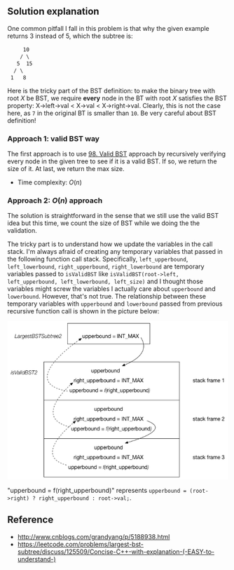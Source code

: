 ## Solution explanation

One common pitfall I fall in this problem is that why the given example returns 3 instead of 5, which
the subtree is:

```
     10
    / \
   5  15
  / \
 1   8
```

Here is the tricky part of the BST definition: to make the binary tree with root $X$ be BST, we require __every__
node in the BT with root $X$ satisfies the BST property: X->left->val < X->val < X->right->val. Clearly, this is not
the case here, as `7` in the original BT is smaller than `10`. Be very careful about BST definition!

### Approach 1: valid BST way

The first approach is to use [98. Valid BST](https://github.com/xxks-kkk/shuati/tree/master/leetcode/98-ValidateBinarySearchTree)
approach by recursively verifying every node in the given tree to see if it is a valid BST. If so, we return the size of it.
At last, we return the max size.

- Time complexity: $O(n)$

### Approach 2: $O(n)$ approach

The solution is straightforward in the sense that we still use the valid BST idea but this time, we count the size of
BST while we doing the the validation.

The tricky part is to understand how we update the variables in the call stack. I'm always afraid of creating any
temporary variables that passed in the following function call stack. Specifically, `left_upperbound`, `left_lowerbound`,
`right_upperbound`, `right_lowerbound` are temporary variables passed to `isValidBST` like
`isValidBST(root->left, left_upperbound, left_lowerbound, left_size)` and I thought those variables might screw
 the variables I actually care about `upperbound` and `lowerbound`. However, that's not true.
The relationship between these temporary variables with `upperbound` and `lowerbound` passed from previous
recursive function call is shown in the picture below:

![leetcode-333.png](img/leetcode-333.png)

"upperbound = f(right_upperbound)" represents `upperbound = (root->right) ? right_upperbound : root->val;`.

## Reference

- http://www.cnblogs.com/grandyang/p/5188938.html
- https://leetcode.com/problems/largest-bst-subtree/discuss/125509/Concise-C++-with-explanation-(-EASY-to-understand-)